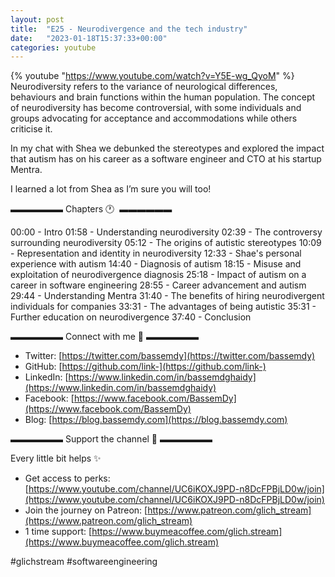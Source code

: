 ```yaml
---
layout: post
title:  "E25 - Neurodivergence and the tech industry"
date:   "2023-01-18T15:37:33+00:00"
categories: youtube
---
```

{% youtube  "https://www.youtube.com/watch?v=Y5E-wg_QyoM" %}
<br />
Neurodiversity refers to the variance of neurological differences, behaviours and brain functions within the human population. The concept of neurodiversity has become controversial, with some individuals and groups advocating for acceptance and accommodations while others criticise it. 

In my chat with Shea we debunked the stereotypes and explored the impact that autism has on his career as a software engineer and CTO at his startup Mentra. 

I learned a lot from Shea as I’m sure you will too!

▬▬▬▬▬▬ Chapters 🕐  ▬▬▬▬▬▬

00:00 - Intro
01:58 - Understanding neurodiversity
02:39 - The controversy surrounding neurodiversity
05:12 - The origins of autistic stereotypes
10:09 - Representation and identity in neurodiversity
12:33 - Shae's personal experience with autism
14:40 - Diagnosis of autism
18:15 - Misuse and exploitation of neurodivergence diagnosis
25:18 - Impact of autism on a career in software engineering
28:55 - Career advancement and autism
29:44 - Understanding Mentra
31:40 - The benefits of hiring neurodivergent individuals for companies
33:31 - The advantages of being autistic
35:31 - Further education on neurodivergence
37:40 - Conclusion

▬▬▬▬▬▬ Connect with me 👋 ▬▬▬▬▬▬

- Twitter: [https://twitter.com/bassemdy](https://twitter.com/bassemdy)
- GitHub: [https://github.com/link-](https://github.com/link-)
- LinkedIn: [https://www.linkedin.com/in/bassemdghaidy](https://www.linkedin.com/in/bassemdghaidy)
- Facebook: [https://www.facebook.com/BassemDy](https://www.facebook.com/BassemDy)
- Blog: [https://blog.bassemdy.com](https://blog.bassemdy.com)

▬▬▬▬▬▬ Support the channel 💜 ▬▬▬▬▬▬

Every little bit helps ✨
- Get access to perks: [https://www.youtube.com/channel/UC6iKOXJ9PD-n8DcFPBjLD0w/join](https://www.youtube.com/channel/UC6iKOXJ9PD-n8DcFPBjLD0w/join)
- Join the journey on Patreon: [https://www.patreon.com/glich_stream](https://www.patreon.com/glich_stream)
- 1 time support: [https://www.buymeacoffee.com/glich.stream](https://www.buymeacoffee.com/glich.stream)

#glichstream #softwareengineering
